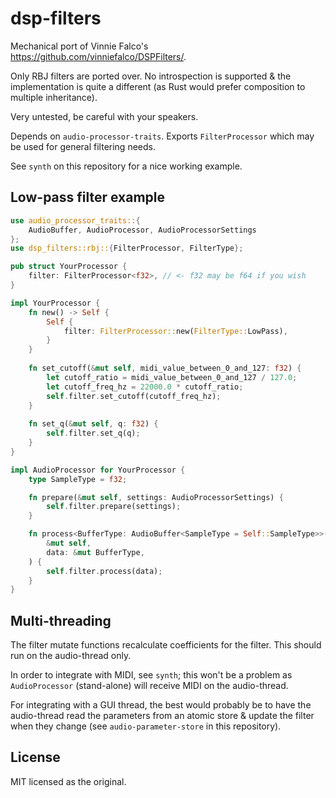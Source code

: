 # dsp-filters

Mechanical port of Vinnie Falco's https://github.com/vinniefalco/DSPFilters/.

Only RBJ filters are ported over. No introspection is supported & the implementation is quite a different (as Rust would
prefer composition to multiple inheritance).

Very untested, be careful with your speakers.

Depends on `audio-processor-traits`. Exports `FilterProcessor` which may be used for general filtering needs.

See `synth` on this repository for a nice working example.

## Low-pass filter example

```rust
use audio_processor_traits::{
    AudioBuffer, AudioProcessor, AudioProcessorSettings
};
use dsp_filters::rbj::{FilterProcessor, FilterType};

pub struct YourProcessor {
    filter: FilterProcessor<f32>, // <- f32 may be f64 if you wish
}

impl YourProcessor {
    fn new() -> Self {
        Self {
            filter: FilterProcessor::new(FilterType::LowPass),
        }
    }
    
    fn set_cutoff(&mut self, midi_value_between_0_and_127: f32) {
        let cutoff_ratio = midi_value_between_0_and_127 / 127.0;
        let cutoff_freq_hz = 22000.0 * cutoff_ratio;
        self.filter.set_cutoff(cutoff_freq_hz);
    }
    
    fn set_q(&mut self, q: f32) {
        self.filter.set_q(q);
    }
}

impl AudioProcessor for YourProcessor {
    type SampleType = f32;

    fn prepare(&mut self, settings: AudioProcessorSettings) {
        self.filter.prepare(settings);
    }

    fn process<BufferType: AudioBuffer<SampleType = Self::SampleType>>(
        &mut self,
        data: &mut BufferType,
    ) {
        self.filter.process(data);
    }
}
```

## Multi-threading
The filter mutate functions recalculate coefficients for the filter. This should run on the audio-thread only.

In order to integrate with MIDI, see `synth`; this won't be a problem as `AudioProcessor` (stand-alone) will receive
MIDI on the audio-thread. 

For integrating with a GUI thread, the best would probably be to have the audio-thread read the parameters from an
atomic store & update the filter when they change (see `audio-parameter-store` in this repository).

## License
MIT licensed as the original.
